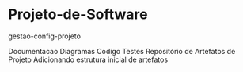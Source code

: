 # Projeto-de-Software
 gestao-config-projeto

 Documentacao Diagramas Codigo Testes
  Repositório de Artefatos de Projeto
  Adicionando estrutura inicial de artefatos
  
